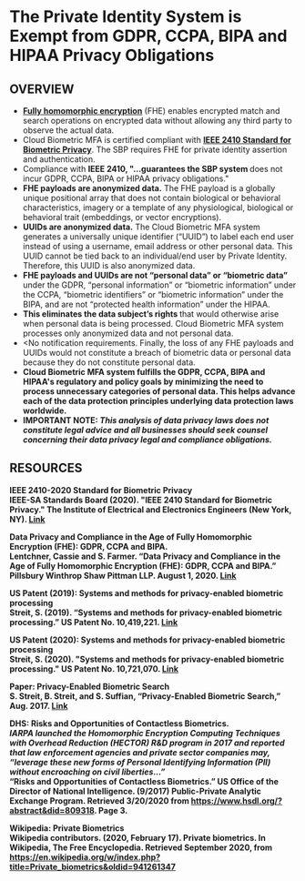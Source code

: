# The Private Identity System is Exempt from GDPR, CCPA, BIPA and HIPAA Privacy Obligations 

## OVERVIEW 
* [<b>Fully homomorphic encryption</b>](https://en.wikipedia.org/wiki/Private_biometrics) (FHE) enables encrypted match and search operations on encrypted data without allowing any third party to observe the actual data. 
* Cloud Biometric MFA is certified compliant with [<B>IEEE 2410 Standard for Biometric Privacy</b>](https://github.com/openinfer/PrivateIdentity/wiki/IEEE-2410-STANDARD-FOR-BIOMETRIC-PRIVACY-%5BDRAFT%5D). The SBP requires FHE for private identity assertion and authentication. 
* Compliance with <b>IEEE 2410, "...guarantees the SBP system </b>does not incur GDPR, CCPA, BIPA or HIPAA privacy obligations." </b>
* <b>FHE payloads are anonymized data.</b> The FHE payload is a globally unique positional array that does not contain biological or behavioral characteristics, imagery or a template of any physiological, biological or behavioral trait (embeddings, or vector encryptions). 
* <b>UUIDs are anonymized data.</b> The Cloud Biometric MFA system generates a universally unique identifier (“UUID”) to label each end user instead of using a username, email address or other personal data. This UUID cannot be tied back to an individual/end user by Private Identity. Therefore, this UUID is also anonymized data. 
* <b>FHE payloads and UUIDs are not “personal data” or “biometric data” </b>under the GDPR, “personal information” or “biometric information” under the CCPA, “biometric identifiers” or “biometric information” under the BIPA, and are not “protected health information” under the HIPAA. 
* <b>This eliminates the data subject’s rights </b>that would otherwise arise when personal data is being processed. Cloud Biometric MFA system processes only anonymized data and not personal data.   
* <No notification requirements.</b> Finally, the loss of any FHE payloads and UUIDs would not constitute a breach of biometric data or personal data because they do not constitute personal data.
* <b>Cloud Biometric MFA system fulfills the GDPR, CCPA, BIPA and HIPAA's regulatory and policy goals by minimizing the need to process unnecessary categories of personal data.  This helps advance each of the data protection principles underlying data protection laws worldwide.   
* IMPORTANT NOTE: _This analysis of data privacy laws does not constitute legal advice and all businesses should seek counsel concerning their data privacy legal and compliance obligations._

## RESOURCES
**IEEE 2410-2020 Standard for Biometric Privacy**<br>
IEEE-SA Standards Board (2020). "IEEE 2410 Standard for Biometric Privacy." The Institute of Electrical and Electronics Engineers (New York, NY). [Link](https://github.com/openinfer/PrivateIdentity/wiki/IEEE-2410-STANDARD-FOR-BIOMETRIC-PRIVACY-%5BDRAFT%5D)

**Data Privacy and Compliance in the Age of Fully Homomorphic Encryption (FHE): GDPR, CCPA and BIPA.**<br>
Lentchner, Cassie and S. Farmer. “Data Privacy and Compliance in the Age of Fully Homomorphic Encryption (FHE): GDPR, CCPA and BIPA.” Pillsbury Winthrop Shaw Pittman LLP. August 1, 2020. [Link](https://github.com/openinfer/PrivateIdentity/blob/master/images/Private%20Id%20FHE%20Privacy%20Memo%20(Pillsbury).pdf)

**US Patent (2019): Systems and methods for privacy-enabled biometric processing**<br>
Streit, S. (2019).  “Systems and methods for privacy-enabled biometric processing.”  US Patent No. 10,419,221.  [Link](https://patents.google.com/patent/US10419221B1/)

**US Patent (2020): Systems and methods for privacy-enabled biometric processing**<br>
Streit, S. (2020).  "Systems and methods for privacy-enabled biometric processing." US Patent No. 10,721,070. [Link](http://patft.uspto.gov/netacgi/nph-Parser?Sect1=PTO1&Sect2=HITOFF&d=PALL&p=1&u=%2Fnetahtml%2FPTO%2Fsrchnum.htm&r=1&f=G&l=50&s1=10,721,070.PN.&OS=PN/10,721,070&RS=PN/10,721,070)

**Paper: Privacy-Enabled Biometric Search**<br>
S. Streit, B. Streit, and S. Suffian, “Privacy-Enabled Biometric Search,” Aug. 2017. [Link](https://arxiv.org/abs/1708.04726)

**DHS:  Risks and Opportunities of Contactless Biometrics.**<br>
_IARPA launched the Homomorphic Encryption Computing Techniques with Overhead Reduction (HECTOR) R&D program in 2017 and reported that law enforcement agencies and private sector companies may, “leverage these new forms of Personal Identifying Information (PII) without encroaching on civil liberties…”_<br>
“Risks and Opportunities of Contactless Biometrics.” US Office of the Director of National Intelligence. (9/2017) Public-Private Analytic Exchange Program. Retrieved 3/20/2020 from https://www.hsdl.org/?abstract&did=809318. Page 3.

**Wikipedia:  Private Biometrics**<br>
Wikipedia contributors. (2020, February 17). Private biometrics. In Wikipedia, The Free Encyclopedia. Retrieved September 2020, from https://en.wikipedia.org/w/index.php?title=Private_biometrics&oldid=941261347